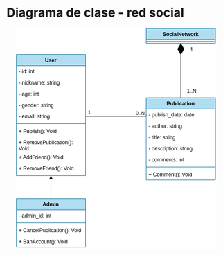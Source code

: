 # Diagrama de clase - red social

<div align=center>

![img](./img/diagrama-clase-red-social.drawio.png)

</div>